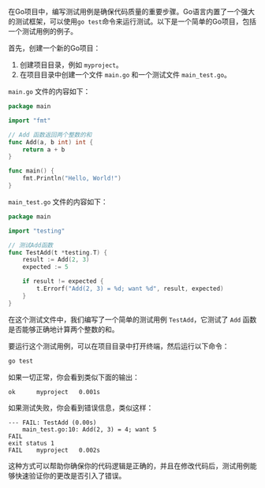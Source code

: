 在Go项目中，编写测试用例是确保代码质量的重要步骤。Go语言内置了一个强大的测试框架，可以使用`go test`命令来运行测试。以下是一个简单的Go项目，包括一个测试用例的例子。

首先，创建一个新的Go项目：

1. 创建项目目录，例如 `myproject`。
2. 在项目目录中创建一个文件 `main.go` 和一个测试文件 `main_test.go`。

`main.go` 文件的内容如下：

```go
package main

import "fmt"

// Add 函数返回两个整数的和
func Add(a, b int) int {
    return a + b
}

func main() {
    fmt.Println("Hello, World!")
}
```

`main_test.go` 文件的内容如下：

```go
package main

import "testing"

// 测试Add函数
func TestAdd(t *testing.T) {
    result := Add(2, 3)
    expected := 5

    if result != expected {
        t.Errorf("Add(2, 3) = %d; want %d", result, expected)
    }
}
```

在这个测试文件中，我们编写了一个简单的测试用例 `TestAdd`，它测试了 `Add` 函数是否能够正确地计算两个整数的和。

要运行这个测试用例，可以在项目目录中打开终端，然后运行以下命令：

```sh
go test
```

如果一切正常，你会看到类似下面的输出：

```
ok  	myproject	0.001s
```

如果测试失败，你会看到错误信息，类似这样：

```
--- FAIL: TestAdd (0.00s)
    main_test.go:10: Add(2, 3) = 4; want 5
FAIL
exit status 1
FAIL	myproject	0.002s
```

这种方式可以帮助你确保你的代码逻辑是正确的，并且在修改代码后，测试用例能够快速验证你的更改是否引入了错误。